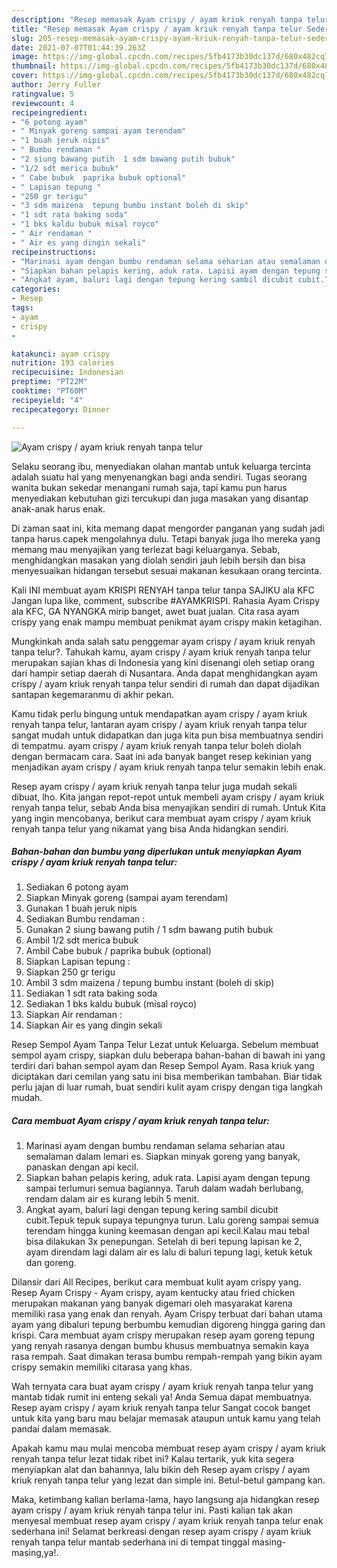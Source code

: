 ```yaml
---
description: "Resep memasak Ayam crispy / ayam kriuk renyah tanpa telur Sederhana Untuk Jualan"
title: "Resep memasak Ayam crispy / ayam kriuk renyah tanpa telur Sederhana Untuk Jualan"
slug: 205-resep-memasak-ayam-crispy-ayam-kriuk-renyah-tanpa-telur-sederhana-untuk-jualan
date: 2021-07-07T01:44:39.263Z
image: https://img-global.cpcdn.com/recipes/5fb4173b30dc137d/680x482cq70/ayam-crispy-ayam-kriuk-renyah-tanpa-telur-foto-resep-utama.jpg
thumbnail: https://img-global.cpcdn.com/recipes/5fb4173b30dc137d/680x482cq70/ayam-crispy-ayam-kriuk-renyah-tanpa-telur-foto-resep-utama.jpg
cover: https://img-global.cpcdn.com/recipes/5fb4173b30dc137d/680x482cq70/ayam-crispy-ayam-kriuk-renyah-tanpa-telur-foto-resep-utama.jpg
author: Jerry Fuller
ratingvalue: 5
reviewcount: 4
recipeingredient:
- "6 potong ayam"
- " Minyak goreng sampai ayam terendam"
- "1 buah jeruk nipis"
- " Bumbu rendaman "
- "2 siung bawang putih  1 sdm bawang putih bubuk"
- "1/2 sdt merica bubuk"
- " Cabe bubuk  paprika bubuk optional"
- " Lapisan tepung "
- "250 gr terigu"
- "3 sdm maizena  tepung bumbu instant boleh di skip"
- "1 sdt rata baking soda"
- "1 bks kaldu bubuk misal royco"
- " Air rendaman "
- " Air es yang dingin sekali"
recipeinstructions:
- "Marinasi ayam dengan bumbu rendaman selama seharian atau semalaman dalam lemari es. Siapkan minyak goreng yang banyak, panaskan dengan api kecil."
- "Siapkan bahan pelapis kering, aduk rata. Lapisi ayam dengan tepung sampai terlumuri semua bagiannya. Taruh dalam wadah berlubang, rendam dalam air es kurang lebih 5 menit."
- "Angkat ayam, baluri lagi dengan tepung kering sambil dicubit cubit.Tepuk tepuk supaya tepungnya turun. Lalu goreng sampai semua terendam hingga kuning keemasan dengan api kecil.Kalau mau tebal bisa dilakukan 3x penepungan. Setelah di beri tepung lapisan ke 2, ayam direndam lagi dalam air es lalu di baluri tepung lagi, ketuk ketuk dan goreng."
categories:
- Resep
tags:
- ayam
- crispy
- 

katakunci: ayam crispy  
nutrition: 193 calories
recipecuisine: Indonesian
preptime: "PT22M"
cooktime: "PT60M"
recipeyield: "4"
recipecategory: Dinner

---
```



![Ayam crispy / ayam kriuk renyah tanpa telur](https://img-global.cpcdn.com/recipes/5fb4173b30dc137d/680x482cq70/ayam-crispy-ayam-kriuk-renyah-tanpa-telur-foto-resep-utama.jpg)

Selaku seorang ibu, menyediakan olahan mantab untuk keluarga tercinta adalah suatu hal yang menyenangkan bagi anda sendiri. Tugas seorang  wanita bukan sekedar menangani rumah saja, tapi kamu pun harus menyediakan kebutuhan gizi tercukupi dan juga masakan yang disantap anak-anak harus enak.

Di zaman  saat ini, kita memang dapat mengorder panganan yang sudah jadi tanpa harus capek mengolahnya dulu. Tetapi banyak juga lho mereka yang memang mau menyajikan yang terlezat bagi keluarganya. Sebab, menghidangkan masakan yang diolah sendiri jauh lebih bersih dan bisa menyesuaikan hidangan tersebut sesuai makanan kesukaan orang tercinta. 

Kali INI membuat ayam KRISPI RENYAH tanpa telur tanpa SAJIKU ala KFC Jangan lupa like, comment, subscribe #AYAMKRISPI. Rahasia Ayam Crispy ala KFC, GA NYANGKA mirip banget, awet buat jualan. Cita rasa ayam crispy yang enak mampu membuat penikmat ayam crispy makin ketagihan.

Mungkinkah anda salah satu penggemar ayam crispy / ayam kriuk renyah tanpa telur?. Tahukah kamu, ayam crispy / ayam kriuk renyah tanpa telur merupakan sajian khas di Indonesia yang kini disenangi oleh setiap orang dari hampir setiap daerah di Nusantara. Anda dapat menghidangkan ayam crispy / ayam kriuk renyah tanpa telur sendiri di rumah dan dapat dijadikan santapan kegemaranmu di akhir pekan.

Kamu tidak perlu bingung untuk mendapatkan ayam crispy / ayam kriuk renyah tanpa telur, lantaran ayam crispy / ayam kriuk renyah tanpa telur sangat mudah untuk didapatkan dan juga kita pun bisa membuatnya sendiri di tempatmu. ayam crispy / ayam kriuk renyah tanpa telur boleh diolah dengan bermacam cara. Saat ini ada banyak banget resep kekinian yang menjadikan ayam crispy / ayam kriuk renyah tanpa telur semakin lebih enak.

Resep ayam crispy / ayam kriuk renyah tanpa telur juga mudah sekali dibuat, lho. Kita jangan repot-repot untuk membeli ayam crispy / ayam kriuk renyah tanpa telur, sebab Anda bisa menyajikan sendiri di rumah. Untuk Kita yang ingin mencobanya, berikut cara membuat ayam crispy / ayam kriuk renyah tanpa telur yang nikamat yang bisa Anda hidangkan sendiri.

<!--inarticleads1-->

##### Bahan-bahan dan bumbu yang diperlukan untuk menyiapkan Ayam crispy / ayam kriuk renyah tanpa telur:

1. Sediakan 6 potong ayam
1. Siapkan  Minyak goreng (sampai ayam terendam)
1. Gunakan 1 buah jeruk nipis
1. Sediakan  Bumbu rendaman :
1. Gunakan 2 siung bawang putih / 1 sdm bawang putih bubuk
1. Ambil 1/2 sdt merica bubuk
1. Ambil  Cabe bubuk / paprika bubuk (optional)
1. Siapkan  Lapisan tepung :
1. Siapkan 250 gr terigu
1. Ambil 3 sdm maizena / tepung bumbu instant (boleh di skip)
1. Sediakan 1 sdt rata baking soda
1. Sediakan 1 bks kaldu bubuk (misal royco)
1. Siapkan  Air rendaman :
1. Siapkan  Air es yang dingin sekali


Resep Sempol Ayam Tanpa Telur Lezat untuk Keluarga. Sebelum membuat sempol ayam crispy, siapkan dulu beberapa bahan-bahan di bawah ini yang terdiri dari bahan sempol ayam dan Resep Sempol Ayam. Rasa kriuk yang diciptakan dari cemilan yang satu ini bisa memberikan tambahan. Biar tidak perlu jajan di luar rumah, buat sendiri kulit ayam crispy dengan tiga langkah mudah. 

<!--inarticleads2-->

##### Cara membuat Ayam crispy / ayam kriuk renyah tanpa telur:

1. Marinasi ayam dengan bumbu rendaman selama seharian atau semalaman dalam lemari es. Siapkan minyak goreng yang banyak, panaskan dengan api kecil.
1. Siapkan bahan pelapis kering, aduk rata. Lapisi ayam dengan tepung sampai terlumuri semua bagiannya. Taruh dalam wadah berlubang, rendam dalam air es kurang lebih 5 menit.
1. Angkat ayam, baluri lagi dengan tepung kering sambil dicubit cubit.Tepuk tepuk supaya tepungnya turun. Lalu goreng sampai semua terendam hingga kuning keemasan dengan api kecil.Kalau mau tebal bisa dilakukan 3x penepungan. Setelah di beri tepung lapisan ke 2, ayam direndam lagi dalam air es lalu di baluri tepung lagi, ketuk ketuk dan goreng.


Dilansir dari All Recipes, berikut cara membuat kulit ayam crispy yang. Resep Ayam Crispy - Ayam crispy, ayam kentucky atau fried chicken merupakan makanan yang banyak digemari oleh masyarakat karena memiliki rasa yang enak dan renyah. Ayam Crispy terbuat dari bahan utama ayam yang dibaluri tepung berbumbu kemudian digoreng hingga garing dan krispi. Cara membuat ayam crispy merupakan resep ayam goreng tepung yang renyah rasanya dengan bumbu khusus membuatnya semakin kaya rasa rempah. Saat dimakan terasa bumbu rempah-rempah yang bikin ayam crispy semakin memiliki citarasa yang khas. 

Wah ternyata cara buat ayam crispy / ayam kriuk renyah tanpa telur yang mantab tidak rumit ini enteng sekali ya! Anda Semua dapat membuatnya. Resep ayam crispy / ayam kriuk renyah tanpa telur Sangat cocok banget untuk kita yang baru mau belajar memasak ataupun untuk kamu yang telah pandai dalam memasak.

Apakah kamu mau mulai mencoba membuat resep ayam crispy / ayam kriuk renyah tanpa telur lezat tidak ribet ini? Kalau tertarik, yuk kita segera menyiapkan alat dan bahannya, lalu bikin deh Resep ayam crispy / ayam kriuk renyah tanpa telur yang lezat dan simple ini. Betul-betul gampang kan. 

Maka, ketimbang kalian berlama-lama, hayo langsung aja hidangkan resep ayam crispy / ayam kriuk renyah tanpa telur ini. Pasti kalian tak akan menyesal membuat resep ayam crispy / ayam kriuk renyah tanpa telur enak sederhana ini! Selamat berkreasi dengan resep ayam crispy / ayam kriuk renyah tanpa telur mantab sederhana ini di tempat tinggal masing-masing,ya!.


